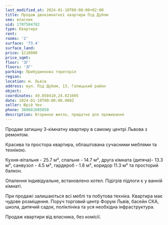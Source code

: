```yaml
---
last_modified_at: 2024-01-10T00:00:00+02:00
title: Продаж двокімнатної квартири Під Дубом
seo: власник
uid: 1707584782
type: Квартира
rent:
rooms: '2'
surface: '73.4'
surface_land:
price: $110000
price_sqmt:
floor: '3Г'
floors: '3Г'
parking: Прибудинкова територія
region:
location: м. Львів
address: вул. Під Дубом, 13, Галицький район
object:
coordinates: 49.850410,24.021605
date: 2024-01-10T00:00:00.000Z
seller: Юрій Чех
phone: 380681605050
description: Вторинне житло, придатне для проживання
---
```


Продам затишну 3-кімнатну квартиру в самому центрі Львова з ремонтом.

Красива та простора квартира, облаштована сучасними меблями та технікою.

Кухня-вітальня - 25.7 м², спальня - 14.7 м², друга кімната (дитяча)- 13.3 м², санвузол - 4.5 м², гардероб - 1.8 м², коридор 11.3 м² та просторий балкон.

Опалення індивідуальне, встановлено котел. Підігрів підлоги є у ванній кімнаті.

При продажі залишаються всі меблі та побутова техніка. Квартира має чудове розміщення. Поруч торговий центр Форум Львів, басейн СКА, школа, дитячий садок, поліклініка та уся необхідна інфраструктура.

Продаж квартири від власника, без комісії.
